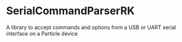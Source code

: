 # SerialCommandParserRK
A library to accept commands and options from a USB or UART serial interface on a Particle device
